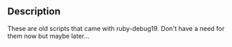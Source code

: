 ## Description
These are old scripts that came with ruby-debug19. Don't have a need for them now but maybe later...
